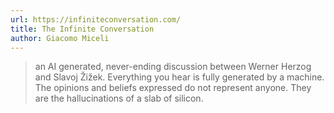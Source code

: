 ```yaml
---
url: https://infiniteconversation.com/
title: The Infinite Conversation
author: Giacomo Miceli
---
```


> an AI generated, never-ending discussion between Werner Herzog and Slavoj Žižek. Everything you hear is fully generated by a machine. The opinions and beliefs expressed do not represent anyone. They are the hallucinations of a slab of silicon.
